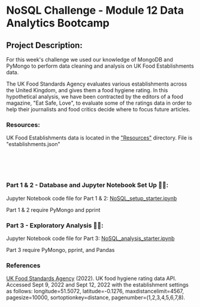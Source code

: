 # NoSQL Challenge - Module 12 Data Analytics Bootcamp 

## Project Description: 

For this week's challenge we used our knowledge of MongoDB and PyMongo to perform data cleaning and analysis on UK Food Establishments data. 

The UK Food Standards Agency evaluates various establishments across the United Kingdom, and gives them a food hygiene rating. In this hypothetical analysis, we have been contracted by the editors of a food magazine, "Eat Safe, Love", to evaluate some of the ratings data in order to help their journalists and food critics decide where to focus future articles.

### Resources:
UK Food Establishments data is located in the ["Resources"](https://github.com/amcl11/nosql-challenge/tree/main/Resources) directory. File is "establishments.json"  <br>
<br>
<br>
<br>
<br>
### Part 1 & 2 - Database and Jupyter Notebook Set Up 🍔🍕:

Jupyter Notebook code file for Part 1 & 2: [NoSQL_setup_starter.ipynb](https://github.com/amcl11/nosql-challenge/blob/main/NoSQL_setup_starter.ipynb)

Part 1 & 2 require PyMongo and pprint
<br>


### Part 3  - Exploratory Analysis 🧐🍜:

Jupyter Notebook code file for Part 3: [NoSQL_analysis_starter.ipynb](https://github.com/amcl11/nosql-challenge/blob/main/NoSQL_analysis_starter.ipynb)

Part 3 require PyMongo, pprint, and Pandas
<br>


### References
[UK Food Standards Agency](https://www.food.gov.uk/) (2022). UK food hygiene rating data API. 
Accessed Sept 9, 2022 and Sept 12, 2022 with the establishment settings as follows: longitude=51.5072, latitude=-0.1276, maxdistancelimit=4567, pagesize=10000, sortoptionkey=distance, pagenumber=(1,2,3,4,5,6,7,8).

